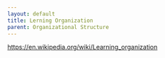```yaml
---
layout: default
title: Lerning Organization
parent: Organizational Structure
---
```


https://en.wikipedia.org/wiki/Learning_organization